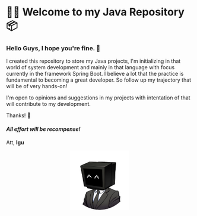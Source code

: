 # :man_technologist: Welcome to my Java Repository :package:

### **Hello Guys, I hope you're fine.** :wave:

I created this repository to store my Java projects, I'm initializing in that world of system development and mainly in that language with focus currently in the framework Spring Boot. I believe a lot that the practice is fundamental to becoming a great developer. So follow up my trajectory that will be of very hands-on!

I'm open to opinions and suggestions in my projects with intentation of that will contribute to my development.

Thanks! :bow:

#### *All effort will be recompense!*

Att,
**Igu**

<p align="center">
    <img src="images/pchappy.png" alt="Imagem PC Feliz" width="160" height="160">
</p>
